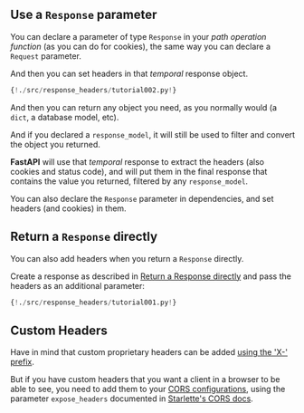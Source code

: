 ## Use a `Response` parameter

You can declare a parameter of type `Response` in your *path operation function* (as you can do for cookies), the same way you can declare a `Request` parameter.

And then you can set headers in that *temporal* response object.

```Python hl_lines="2 8 9"
{!./src/response_headers/tutorial002.py!}
```

And then you can return any object you need, as you normally would (a `dict`, a database model, etc).

And if you declared a `response_model`, it will still be used to filter and convert the object you returned.

**FastAPI** will use that *temporal* response to extract the headers (also cookies and status code), and will put them in the final response that contains the value you returned, filtered by any `response_model`.

You can also declare the `Response` parameter in dependencies, and set headers (and cookies) in them.

## Return a `Response` directly

You can also add headers when you return a `Response` directly.

Create a response as described in <a href="https://fastapi.tiangolo.com/tutorial/response-directly/" target="_blank">Return a Response directly</a> and pass the headers as an additional parameter:

```Python hl_lines="10 11 12"
{!./src/response_headers/tutorial001.py!}
```

## Custom Headers

Have in mind that custom proprietary headers can be added <a href="https://developer.mozilla.org/en-US/docs/Web/HTTP/Headers" class="external-link" target="_blank">using the 'X-' prefix</a>.

But if you have custom headers that you want a client in a browser to be able to see, you need to add them to your <a href="https://fastapi.tiangolo.com/tutorial/cors/" target="_blank">CORS configurations</a>, using the parameter `expose_headers` documented in <a href="https://www.starlette.io/middleware/#corsmiddleware" class="external-link" target="_blank">Starlette's CORS docs</a>.
